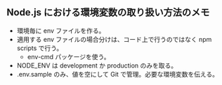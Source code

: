 ## Node.js における環境変数の取り扱い方法のメモ

- 環境毎に env ファイルを作る。
- 適用する env ファイルの場合分けは、コード上で行うのではなく npm scripts で行う。
    - env-cmd パッケージを使う。
- NODE_ENV は development か production のみを取る。
- .env.sample のみ、値を空にして Git で管理。必要な環境変数を伝える。